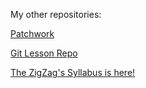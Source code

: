My other repositories:

[Patchwork](https://github.com/X4DD3W/patchwork)

[Git Lesson Repo](https://github.com/X4DD3W/git-lesson-repository)

[The ZigZag's Syllabus is here!](https://github.com/green-fox-academy/zigzag-syllabus "ZigZag Syllabus")


